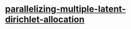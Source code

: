 # [parallelizing-multiple-latent-dirichlet-allocation](https://github.com/cb-g/parallelizing-multiple-latent-dirichlet-allocation)
